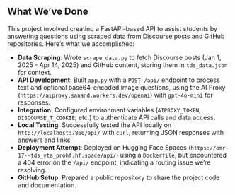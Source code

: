 ## What We’ve Done
This project involved creating a FastAPI-based API to assist students by answering questions using scraped data from Discourse posts and GitHub repositories. Here’s what we accomplished:

- **Data Scraping**: Wrote `scrape_data.py` to fetch Discourse posts (Jan 1, 2025 - Apr 14, 2025) and GitHub content, storing them in `tds_data.json` for context.
- **API Development**: Built `app.py` with a `POST /api/` endpoint to process text and optional base64-encoded image questions, using the AI Proxy (`https://aiproxy.sanand.workers.dev/openai`) with `gpt-4o-mini` for responses.
- **Integration**: Configured environment variables (`AIPROXY_TOKEN`, `DISCOURSE_T_COOKIE`, etc.) to authenticate API calls and data access.
- **Local Testing**: Successfully tested the API locally on `http://localhost:7860/api/` with `curl`, returning JSON responses with answers and links.
- **Deployment Attempt**: Deployed on Hugging Face Spaces (`https://omr-17--tds_vta_prohf.hf.space/api/`) using a `Dockerfile`, but encountered a 404 error on the `/api/` endpoint, indicating a routing issue we’re resolving.
- **GitHub Setup**: Prepared a public repository to share the project code and documentation.
